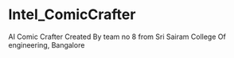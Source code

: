 # Intel_ComicCrafter
AI Comic Crafter Created By team no 8 from Sri Sairam College Of engineering, Bangalore
